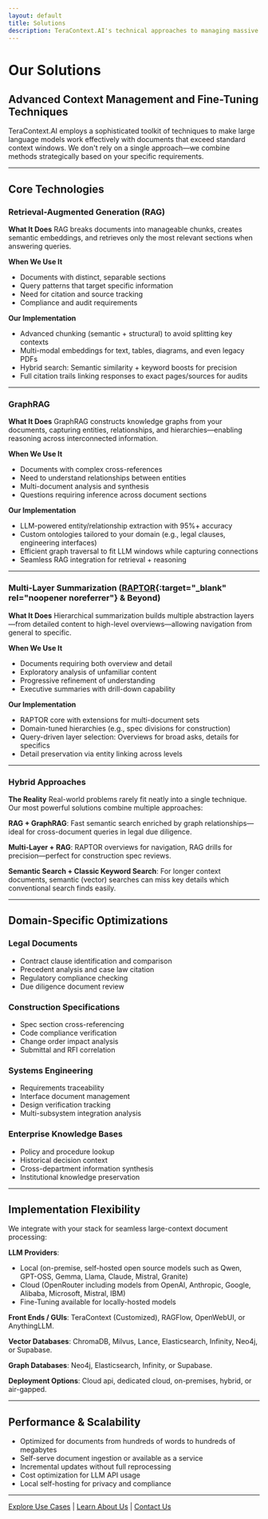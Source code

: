 ```yaml
---
layout: default
title: Solutions
description: TeraContext.AI's technical approaches to managing massive document contexts for large language models, from RAG to GraphRAG to multi-layer summarization.
---
```


# Our Solutions

## Advanced Context Management and Fine-Tuning Techniques

TeraContext.AI employs a sophisticated toolkit of techniques to make large language models work effectively with documents that exceed standard context windows. We don't rely on a single approach—we combine methods strategically based on your specific requirements.

---

## Core Technologies

### Retrieval-Augmented Generation (RAG)

**What It Does**
RAG breaks documents into manageable chunks, creates semantic embeddings, and retrieves only the most relevant sections when answering queries.

**When We Use It**
- Documents with distinct, separable sections
- Query patterns that target specific information
- Need for citation and source tracking
- Compliance and audit requirements

**Our Implementation**
- Advanced chunking (semantic + structural) to avoid splitting key contexts
- Multi-modal embeddings for text, tables, diagrams, and even legacy PDFs
- Hybrid search: Semantic similarity + keyword boosts for precision
- Full citation trails linking responses to exact pages/sources for audits

---

### GraphRAG

**What It Does**
GraphRAG constructs knowledge graphs from your documents, capturing entities, relationships, and hierarchies—enabling reasoning across interconnected information.

**When We Use It**
- Documents with complex cross-references
- Need to understand relationships between entities
- Multi-document analysis and synthesis
- Questions requiring inference across document sections

**Our Implementation**
- LLM-powered entity/relationship extraction with 95%+ accuracy
- Custom ontologies tailored to your domain (e.g., legal clauses, engineering interfaces)
- Efficient graph traversal to fit LLM windows while capturing connections
- Seamless RAG integration for retrieval + reasoning

---

### Multi-Layer Summarization ([RAPTOR](https://arxiv.org/html/2401.18059v1){:target="_blank" rel="noopener noreferrer"} & Beyond)

**What It Does**
Hierarchical summarization builds multiple abstraction layers—from detailed content to high-level overviews—allowing navigation from general to specific.

**When We Use It**
- Documents requiring both overview and detail
- Exploratory analysis of unfamiliar content
- Progressive refinement of understanding
- Executive summaries with drill-down capability

**Our Implementation**
- RAPTOR core with extensions for multi-document sets
- Domain-tuned hierarchies (e.g., spec divisions for construction)
- Query-driven layer selection: Overviews for broad asks, details for specifics
- Detail preservation via entity linking across levels

---

### Hybrid Approaches

**The Reality**
Real-world problems rarely fit neatly into a single technique. Our most powerful solutions combine multiple approaches:

**RAG + GraphRAG**: Fast semantic search enriched by graph relationships—ideal for cross-document queries in legal due diligence.

**Multi-Layer + RAG**: RAPTOR overviews for navigation, RAG drills for precision—perfect for construction spec reviews.

**Semantic Search + Classic Keyword Search**: For longer context documents, semantic (vector) searches can miss key details which conventional search finds easily.

---

## Domain-Specific Optimizations

### Legal Documents
- Contract clause identification and comparison
- Precedent analysis and case law citation
- Regulatory compliance checking
- Due diligence document review

### Construction Specifications
- Spec section cross-referencing
- Code compliance verification
- Change order impact analysis
- Submittal and RFI correlation

### Systems Engineering
- Requirements traceability
- Interface document management
- Design verification tracking
- Multi-subsystem integration analysis

### Enterprise Knowledge Bases
- Policy and procedure lookup
- Historical decision context
- Cross-department information synthesis
- Institutional knowledge preservation

---

## Implementation Flexibility

We integrate with your stack for seamless large-context document processing:

**LLM Providers**:
  - Local (on-premise, self-hosted open source models such as Qwen, GPT-OSS, Gemma, Llama, Claude, Mistral, Granite)
  - Cloud (OpenRouter including models from OpenAI, Anthropic, Google, Alibaba, Microsoft, Mistral, IBM)
  - Fine-Tuning available for locally-hosted models

**Front Ends / GUIs**: TeraContext (Customized), RAGFlow, OpenWebUI, or AnythingLLM.

**Vector Databases**: ChromaDB, Milvus, Lance, Elasticsearch, Infinity, Neo4j, or Supabase.

**Graph Databases**: Neo4j, Elasticsearch, Infinity, or Supabase.

**Deployment Options**: Cloud api, dedicated cloud, on-premises, hybrid, or air-gapped.

---

## Performance & Scalability

- Optimized for documents from hundreds of words to hundreds of megabytes
- Self-serve document ingestion or available as a service
- Incremental updates without full reprocessing
- Cost optimization for LLM API usage
- Local self-hosting for privacy and compliance

---

[Explore Use Cases](/use-cases) | [Learn About Us](/about) | [Contact Us](/contact)
